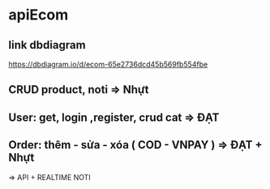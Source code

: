 # apiEcom

## link dbdiagram
https://dbdiagram.io/d/ecom-65e2736dcd45b569fb554fbe

## CRUD  product, noti => Nhựt
## User: get, login ,register, crud cat => ĐẠT
## Order: thêm - sửa - xóa ( COD - VNPAY ) => ĐẠT + Nhựt
=> API + REALTIME NOTI

